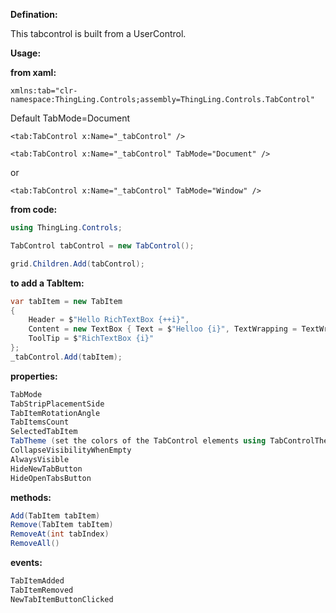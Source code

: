 **Defination:**

This tabcontrol is built from a UserControl.

**Usage:**

**from xaml:**
```xaml
xmlns:tab="clr-namespace:ThingLing.Controls;assembly=ThingLing.Controls.TabControl"
```
Default TabMode=Document
```xaml
<tab:TabControl x:Name="_tabControl" />
```
```xaml
<tab:TabControl x:Name="_tabControl" TabMode="Document" />
```
or
```xaml
<tab:TabControl x:Name="_tabControl" TabMode="Window" />
```
**from code:**
```C#
using ThingLing.Controls;

TabControl tabControl = new TabControl();

grid.Children.Add(tabControl);
```

**to add a TabItem:**

```C#
var tabItem = new TabItem
{
    Header = $"Hello RichTextBox {++i}",
    Content = new TextBox { Text = $"Helloo {i}", TextWrapping = TextWrapping.Wrap },
    ToolTip = $"RichTextBox {i}"
};
_tabControl.Add(tabItem);
```

**properties:**

```C#
TabMode
TabStripPlacementSide
TabItemRotationAngle
TabItemsCount
SelectedTabItem
TabTheme (set the colors of the TabControl elements using TabControlTheme class available in the namespace ThingLing.Controls.Props then pass it as a value of the TabTheme constructor)
CollapseVisibilityWhenEmpty
AlwaysVisible
HideNewTabButton
HideOpenTabsButton
```
**methods:**

```C#
Add(TabItem tabItem)
Remove(TabItem tabItem)
RemoveAt(int tabIndex)
RemoveAll()
```

**events:**

```C#
TabItemAdded
TabItemRemoved
NewTabItemButtonClicked
```